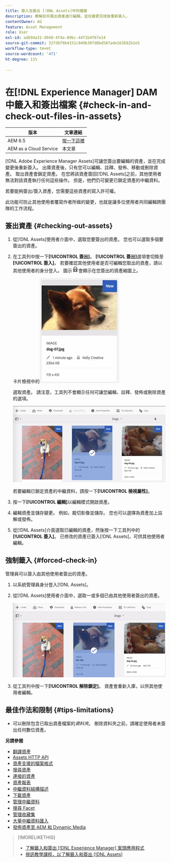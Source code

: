 ```yaml
---
title: 簽入及簽出 [!DNL Assets]中的檔案
description: 瞭解如何簽出資產進行編輯，並在變更完成後重新簽入。
contentOwner: AG
feature: Asset Management
role: User
exl-id: adb94a31-d949-4f4a-89bc-44f1b4f67e14
source-git-commit: 32fdbf9b4151c949b307d8bd587ade163682b2e5
workflow-type: tm+mt
source-wordcount: '471'
ht-degree: 11%

---
```


# 在[!DNL Experience Manager] DAM中籤入和簽出檔案 {#check-in-and-check-out-files-in-assets}

| 版本 | 文章連結 |
| -------- | ---------------------------- |
| AEM 6.5 | [按一下這裡](https://experienceleague.adobe.com/docs/experience-manager-65/assets/managing/check-out-and-submit-assets.html?lang=en) |
| AEM as a Cloud Service  | 本文章 |

[!DNL Adobe Experience Manager Assets]可讓您簽出要編輯的資產，並在完成變更後重新簽入。 出庫資產後，只有您可以編輯、註釋、發佈、移動或刪除資產。 取出資產會鎖定資產。 在您將該資產簽回[!DNL Assets]之前，其他使用者無法對該資產執行任何這些操作。 但是，他們仍可變更已鎖定資產的中繼資料。

若要能夠簽出/簽入資產，您需要這些資產的寫入許可權。

此功能可防止其他使用者覆寫作者所做的變更，也就是讓多位使用者共同編輯跨團隊的工作流程。

## 簽出資產 {#checking-out-assets}

1. 從[!DNL Assets]使用者介面中，選取您要簽出的資產。 您也可以選取多個要簽出的資產。

1. 在工具列中按一下&#x200B;**[!UICONTROL 簽出]**。 **[!UICONTROL 簽出]**&#x200B;選項會切換至&#x200B;**[!UICONTROL 簽入]**。
若要確認其他使用者是否可編輯您取出的資產，請以其他使用者的身分登入。 圖示![簽出鎖定圖示](assets/do-not-localize/checkout_lock.png)會顯示在您簽出的資產縮圖上。

   卡片檢視中的![簽出圖示](assets/checkout-icon-card-view.png)

   選取資產。 請注意，工具列不會顯示任何可讓您編輯、註釋、發佈或刪除資產的選項。

   ![chlimage_1-472](assets/checkout-asset-toolbar-options.png)

   若要編輯已鎖定資產的中繼資料，請按一下&#x200B;**[!UICONTROL 檢視屬性]**。

1. 按一下&#x200B;**[!UICONTROL 編輯]**&#x200B;以編輯模式開啟資產。

1. 編輯資產並儲存變更。 例如，裁切影像並儲存。 您也可以選擇為資產加上註解或發佈。

1. 從[!DNL Assets]介面選取已編輯的資產，然後按一下工具列中的&#x200B;**[!UICONTROL 簽入]**。 已修改的資產已簽入[!DNL Assets]，可供其他使用者編輯。

## 強制籤入 {#forced-check-in}

管理員可以簽入由其他使用者簽出的資產。

1. 以系統管理員身分登入[!DNL Assets]。
1. 從[!DNL Assets]使用者介面中，選取一或多個已由其他使用者簽出的資產。

   ![chlimage_1-476](assets/chlimage_1-476.png)

1. 從工具列中按一下&#x200B;**[!UICONTROL 解除鎖定]**。 資產會重新入庫，以供其他使用者編輯。

## 最佳作法和限制 {#tips-limitations}

* 可以刪除包含已取出資產檔案的&#x200B;*資料夾*。 刪除資料夾之前，請確定使用者未簽出任何數位資產。

**另請參閱**

* [翻譯資產](translate-assets.md)
* [Assets HTTP API](mac-api-assets.md)
* [資產支援的檔案格式](file-format-support.md)
* [搜尋資產](search-assets.md)
* [連接的資產](use-assets-across-connected-assets-instances.md)
* [資產報表](asset-reports.md)
* [中繼資料結構描述](metadata-schemas.md)
* [下載資產](download-assets-from-aem.md)
* [管理中繼資料](manage-metadata.md)
* [搜尋 Facet](search-facets.md)
* [管理收藏集](manage-collections.md)
* [大量中繼資料匯入](metadata-import-export.md)
* [發佈資產至 AEM 和 Dynamic Media](/help/assets/publish-assets-to-aem-and-dm.md)

>[!MORELIKETHIS]
>
>* [了解籤入和簽出 [!DNL Experience Manager] 案頭應用程式](https://experienceleague.adobe.com/docs/experience-manager-desktop-app/using/using.html#how-app-works2)
>* [視訊教學課程，以了解籤入和簽出 [!DNL Assets]](https://experienceleague.adobe.com/docs/experience-manager-learn/assets/collaboration/check-in-and-check-out.html)
